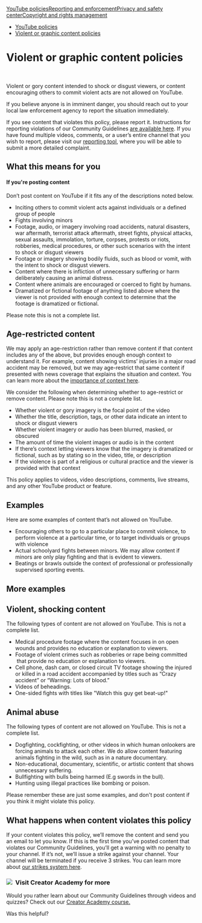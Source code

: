 [YouTube policies](/youtube/topic/2803176?hl=en&ref_topic=6151248,3230811,3256124,)[Reporting and enforcement](/youtube/topic/2803138?hl=en&ref_topic=6151248,3230811,3256124,)[Privacy and safety center](/youtube/topic/2803240?hl=en&ref_topic=6151248,3230811,3256124,)[Copyright and rights management](/youtube/topic/2676339?hl=en&ref_topic=6151248,3230811,3256124,)
    

*   [YouTube policies](/youtube/topic/2803176?hl=en&ref_topic=6151248)
*   [Violent or graphic content policies](/youtube/answer/2802008)

Violent or graphic content policies
===================================

  
 

Violent or gory content intended to shock or disgust viewers, or content encouraging others to commit violent acts are not allowed on YouTube.

If you believe anyone is in imminent danger, you should reach out to your local law enforcement agency to report the situation immediately.

If you see content that violates this policy, please report it. Instructions for reporting violations of our Community Guidelines [are available here](https://support.google.com/youtube/answer/2802027). If you have found multiple videos, comments, or a user’s entire channel that you wish to report, please visit our [reporting tool](https://support.google.com/youtube/answer/2802027), where you will be able to submit a more detailed complaint.

What this means for you
-----------------------

#### If you're posting content

Don’t post content on YouTube if it fits any of the descriptions noted below.

*   Inciting others to commit violent acts against individuals or a defined group of people
*   Fights involving minors
*   Footage, audio, or imagery involving road accidents, natural disasters, war aftermath, terrorist attack aftermath, street fights, physical attacks, sexual assaults, immolation, torture, corpses, protests or riots, robberies, medical procedures, or other such scenarios with the intent to shock or disgust viewers
*   Footage or imagery showing bodily fluids, such as blood or vomit, with the intent to shock or disgust viewers.
*   Content where there is infliction of unnecessary suffering or harm deliberately causing an animal distress. 
*   Content where animals are encouraged or coerced to fight by humans.
*   Dramatized or fictional footage of anything listed above where the viewer is not provided with enough context to determine that the footage is dramatized or fictional.

Please note this is not a complete list.

Age-restricted content
----------------------

We may apply an age-restriction rather than remove content if that content includes any of the above, but provides enough enough context to understand it. For example, content showing victims’ injuries in a major road accident may be removed, but we may age-restrict that same content if presented with news coverage that explains the situation and context. You can learn more about the [importance of context here](https://support.google.com/youtube/answer/6345162).

We consider the following when determining whether to age-restrict or remove content. Please note this is not a complete list.

*   Whether violent or gory imagery is the focal point of the video
*   Whether the title, description, tags, or other data indicate an intent to shock or disgust viewers
*   Whether violent imagery or audio has been blurred, masked, or obscured
*   The amount of time the violent images or audio is in the content
*   If there’s context letting viewers know that the imagery is dramatized or fictional, such as by stating so in the video, title, or description
*   If the violence is part of a religious or cultural practice and the viewer is provided with that context

This policy applies to videos, video descriptions, comments, live streams, and any other YouTube product or feature.

Examples
--------

Here are some examples of content that’s not allowed on YouTube.

*   Encouraging others to go to a particular place to commit violence, to perform violence at a particular time, or to target individuals or groups with violence
*   Actual schoolyard fights between minors. We may allow content if minors are only play fighting and that is evident to viewers.
*   Beatings or brawls outside the context of professional or professionally supervised sporting events.

More examples 
--------------

Violent, shocking content 
--------------------------

The following types of content are not allowed on YouTube. This is not a complete list.

*   Medical procedure footage where the content focuses in on open wounds and provides no education or explanation to viewers.
*   Footage of violent crimes such as robberies or rape being committed  that provide no education or explanation to viewers.
*   Cell phone, dash cam, or closed circuit TV footage showing the injured or killed in a road accident accompanied by titles such as “Crazy accident” or “Warning: Lots of blood.”
*   Videos of beheadings. 
*   One-sided fights with titles like "Watch this guy get beat-up!"

Animal abuse
------------

The following types of content are not allowed on YouTube. This is not a complete list.

*   Dogfighting, cockfighting, or other videos in which human onlookers are forcing animals to attack each other. We do allow content featuring animals fighting in the wild, such as in a nature documentary.  
*   Non-educational, documentary, scientific, or artistic content that shows unnecessary suffering.
*   Bullfighting with bulls being harmed (E.g swords in the bull).
*   Hunting using illegal practices like bombing or poison.

Please remember these are just some examples, and don't post content if you think it might violate this policy. 

What happens when content violates this policy
----------------------------------------------

If your content violates this policy, we’ll remove the content and send you an email to let you know. If this is the first time you’ve posted content that violates our Community Guidelines, you’ll get a warning with no penalty to your channel. If it’s not, we’ll issue a strike against your channel. Your channel will be terminated if you receive 3 strikes. You can learn more about [our strikes system here](/youtube/answer/2802032).

### ![](//www.gstatic.com/images/icons/material/system/1x/video_library_grey600_24dp.png)  Visit Creator Academy for more

Would you rather learn about our Community Guidelines through videos and quizzes? Check out our [Creator Academy course.](https://creatoracademy.youtube.com/page/lesson/policy-violence)

Was this helpful?